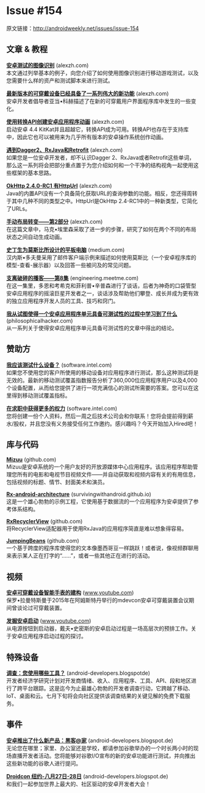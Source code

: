 # Issue #154

>
原文链接：<http://androidweekly.net/issues/issue-154>

## 文章 & 教程

**[安卓测试的图像识别](http://blog.jetbrains.com/kotlin/2015/04/announcing-anko-for-android/)** (alexzh.com)   
本文通过列举基本的例子，向您介绍了如何使用图像识别进行移动游戏测试，以及您需要什么样的资产和测试脚本来进行测试。

**[最新版本的可穿戴设备已经具备了一系列伟大的新功能](http://blog.jetbrains.com/kotlin/2015/04/announcing-anko-for-android/)** (alexzh.com)   
安卓开发者倡导者亚当•科赫描述了在新的可穿戴用户界面程序库中发生的一些变化。

**[使用转换API创建安卓应用程序动画](http://blog.jetbrains.com/kotlin/2015/04/announcing-anko-for-android/)** (alexzh.com)   
启动安卓 4.4 KitKat并且超越它，转换API成为可用。转换API也存在于支持库中，因此它也可以被用来为几乎所有版本的安卓操作系统创作动画。

**[遇到Dagger2、RxJava和Retrofit](http://blog.jetbrains.com/kotlin/2015/04/announcing-anko-for-android/)** (alexzh.com)   
如果您是一位安卓开发者，却不认识Dagger 2、RxJava或者Retrofit这些单词，那么这一系列将会把部分重点置于为您介绍如何和一个干净的结构视角一起使用这些框架的基本思路。

**[OkHttp 2.4.0-RC1 有HttpUrl](http://blog.jetbrains.com/kotlin/2015/04/announcing-anko-for-android/)** (alexzh.com)   
Java的内置API没有一个具备简化获取URL的查询参数的功能。相反，您还得周转于其中几种不同的类型之中。HttpUrl是OkHttp 2.4-RC1中的一种新类型，它简化了URLs。

**[手动布局转变——第2部分](http://blog.jetbrains.com/kotlin/2015/04/announcing-anko-for-android/)** (alexzh.com)   
在这篇文章中，马克•埃里森采取了进一步的步骤，研究了如何在两个不同的布局状态之间自动生成动画。
  
**[史丁生为莫斯比所设计的平板电脑](http://konmik.github.io/introduction-to-model-view-presenter-on-android.html)** (medium.com)   
汉内斯•多夫曼采用了邮件客户端示例来描述如何使用莫斯比（一个安卓程序库的模型-查看-展示器）以及回答一些被问及的常见问题。

**[支离破碎的播客——第8集](http://www.androiddesignpatterns.com/2013/04/activitys-threads-memory-leaks.html)** (engineering.meetme.com)   
在这一集里，多恩和考希克和菲利普•辛普森进行了谈话，后者为神奇的口袋管型安卓应用程序的摇滚巨星开发者之一，谈话涉及帮助他们攀登、成长并成为更有效的独立应用程序开发人员的工具、技巧和窍门。
 
**[我从试图使得一个安卓应用程序单元具备可测试性的过程中学习到了什么 ](https://www.bignerdranch.com/blog/triumph-android-studio-1-2-sneaks-in-full-testing-support/)** (philosophicalhacker.com)   
从一系列关于使得安卓应用程序单元具备可测试性的文章中得出的结论。


## 赞助方

**[我应该测试什么设备？](https://software.intel.com/en-us/android/app-testing?utm_source=Android+Weekly&utm_medium=Banner+Ad&utm_campaign=Android+ASMO+Q2-15+Android+Weekly&utm_content=General+Developers+sponsored+post)** (software.intel.com)   
如果您不使用您的客户所使用的移动设备对应用程序进行测试，那么这种测试将是无效的。最新的移动测试覆盖指数报告分析了360,000位应用程序用户以及4,000个设备配置，从而给您提供了进行一项充满信心的测试所需要的答案。您可以在这里得到移动测试覆盖指标。

**[在求职中获得更多的权力](https://software.intel.com/en-us/android/app-testing?utm_source=Android+Weekly&utm_medium=Banner+Ad&utm_campaign=Android+ASMO+Q2-15+Android+Weekly&utm_content=General+Developers+sponsored+post)** (software.intel.com)   
您将创建一份个人资料，然后一周之后技术公司会和你联系！您将会提前得到薪水/股权，并且您没有义务接受任何工作邀约。感兴趣吗？今天开始加入Hired吧！ 

## 库与代码

**[Mizuu](https://github.com/florent37/WearMenu)** (github.com)   
Mizuu是安卓系统的一个用户友好的开放源媒体中心应用程序。该应用程序帮助管理您所有的电影和电视节目视频文件——并自动获取和视频内容有关的有用信息，包括视频的标题、情节、封面美术和演员。


**[Rx-android-architecture](https://github.com/klongmitre/android-segmented-control-view)** (survivingwithandroid.github.io)       
这是一个雄心勃勃的示例工程，它使用基于数据流的一个应用程序为安卓提供了参考体系结构。

**[RxRecyclerView](https://github.com/wasabeef/recyclerview-animators)** (github.com)       
将RecyclerView适配器用于使用RxJava的应用程序简直是难以想象得容易。


**[JumpingBeans](https://github.com/wasabeef/richeditor-android)** (github.com)       
一个基于跨度的程序库使得您的文本像墨西哥豆一样跳跃！或者说，像视频群聊用来表示某人正在打字的“……”，或者一些其他正在进行的活动。
 

## 视频 

**[安卓可穿戴设备智能手表的建构](https://caster.io/android/episode-3-android-studio-productivity-custom-shortcuts/)** (www.youtube.com)    
保罗•拉曼特斯曼于2015年在阿姆斯特丹举行的mdevcon安卓可穿戴装置会议期间曾谈论过可穿戴装置。

**[发掘安卓启动](https://caster.io/android/episode-3-android-studio-productivity-custom-shortcuts/)** (www.youtube.com)    
从电源按钮到启动器，戴夫•史密斯的安卓启动过程是一场高层次的预排工作。关于安卓应用程序启动过程的探讨。

## 特殊设备

**[调查：您使用哪些工具？](http://tools.android.com/recent/androidstudio12beta3available)** (android-developers.blogspotde)    
开发者经济学研究计划对开发商情绪、收入、应用程序、工具、API、段和地区进行了跨平台跟踪。这是迄今为止最雄心勃勃的开发者调查行动，它跨越了移动、IoT、桌面和云。七月下旬将会向社区提供该调查结果的关键见解的免费下载服务。


## 事件

**[安卓推出了什么新产品：黑客@家](http://tools.android.com/recent/androidstudio12beta3available)** (android-developers.blogspot.de)    
无论您在哪里；家里、办公室还是学校，都请参加谷歌举办的一个时长两小时的现场直播开发者活动。您将能够对谷歌I/O宣布的新的安卓功能进行测试，并向推出这些新功能的谷歌人进行提问。

**[Droidcon 纽约-八月27日-28日](http://tools.android.com/recent/androidstudio12beta3available)** (android-developers.blogspot.de)    
和我们一起参加世界上最大的、社区驱动的安卓开发者大会！